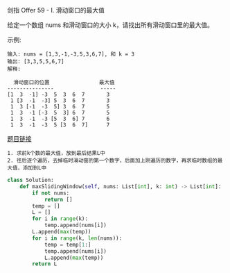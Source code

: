 剑指 Offer 59 - I. 滑动窗口的最大值


给定一个数组 nums 和滑动窗口的大小 k，请找出所有滑动窗口里的最大值。

示例:
```
输入: nums = [1,3,-1,-3,5,3,6,7], 和 k = 3
输出: [3,3,5,5,6,7] 
解释: 

  滑动窗口的位置                最大值
---------------               -----
[1  3  -1] -3  5  3  6  7       3
 1 [3  -1  -3] 5  3  6  7       3
 1  3 [-1  -3  5] 3  6  7       5
 1  3  -1 [-3  5  3] 6  7       5
 1  3  -1  -3 [5  3  6] 7       6
 1  3  -1  -3  5 [3  6  7]      7
```

[题目链接](https://leetcode-cn.com/problems/hua-dong-chuang-kou-de-zui-da-zhi-lcof/)

```
1. 求前k个数的最大值，放到最后结果L中
2. 往后逐个遍历，去掉临时滑动窗的第一个数字，后面加上刚遍历的数字，再求临时数组的最大值，添加到L中
```

```python
class Solution:
    def maxSlidingWindow(self, nums: List[int], k: int) -> List[int]:
        if not nums:
            return []
        temp = []
        L = []
        for i in range(k):
            temp.append(nums[i])
        L.append(max(temp))
        for i in range(k, len(nums)):
            temp = temp[1:]
            temp.append(nums[i])
            L.append(max(temp))
        return L
```